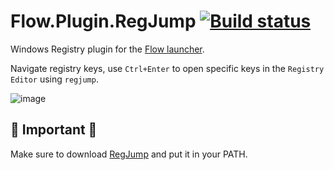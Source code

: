 # Flow.Plugin.RegJump [![Build status](https://ci.appveyor.com/api/projects/status/pu35kh42gibk5k4b?svg=true)](https://ci.appveyor.com/project/JohnTheGr8/flow-plugin-regjump)

Windows Registry plugin for the [Flow launcher](https://github.com/Flow-Launcher/Flow.Launcher).

Navigate registry keys, use `Ctrl+Enter` to open specific keys in the `Registry Editor` using `regjump`.

![image](https://github.com/JohnTheGr8/Flow.Plugin.RegJump/assets/697917/d61a815a-d476-4bd0-931f-14feb5727a07)

## 🚨 Important 🚨

Make sure to download [RegJump](https://learn.microsoft.com/en-us/sysinternals/downloads/regjump) and put it in your PATH.